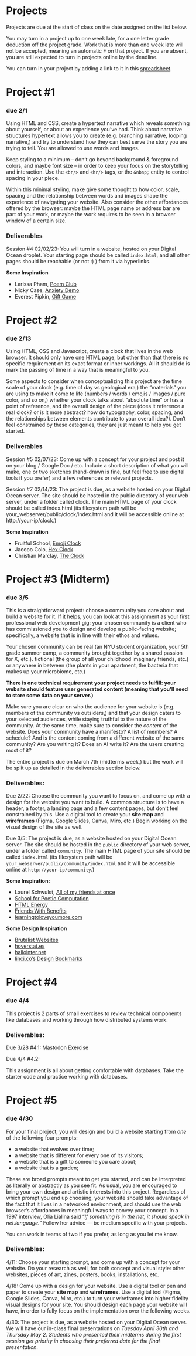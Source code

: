 # Projects
Projects are due at the start of class on the date assigned on the list below.

You may turn in a project up to one week late, for a one letter grade deduction off the project grade. Work that is more than one week late will not be accepted, meaning an automatic F on that project. If you are absent, you are still expected to turn in projects online by the deadline.

You can turn in your project by adding a link to it in this [spreadsheet](https://docs.google.com/spreadsheets/d/1I4rMb-gg-LCbdFIfDhe7uzGNk5gqZN4I2E5XjWZsquM/edit?usp=sharing).

# Project #1
### due 2/1

Using HTML and CSS, create a hypertext narrative which reveals something about yourself, or about an experience you’ve had. Think about narrative structures hypertext allows you to create (e.g. branching narrative, looping narrative,) and try to understand how they can best serve the story you are trying to tell. You are allowed to use words and images.

Keep styling to a minimum – don’t go beyond background & foreground colors, and maybe font size – in order to keep your focus on the storytelling and interaction. Use the `<br/>` and `<hr/>` tags, or the `&nbsp;` entity to control spacing in your piece. 

Within this minimal styling, make give some thought to how color, scale, spacing and the relationship between words and images shape the experience of navigating your website. Also consider the other affordances offered by the browser: maybe the HTML page name or address bar are part of your work, or maybe the work requires to be seen in a browser window of a certain size.

### Deliverables
Session #4 02/02/23: You will turn in a website, hosted on your Digital Ocean droplet. Your starting page should be called `index.html`, and all other pages should be reachable (or not :) ) from it via hyperlinks.

**Some Inspiration**
* Larissa Pham, [Poem Club](https://lrsphm.github.io/poem-club/)
* Nicky Case, [Anxiety Demo](https://ncase.me/anxiety-demo/)
* Everest Pipkin, [Gift Game](https://gift-game.neocities.org/)

# Project #2
### due 2/13
Using HTML, CSS and Javascript, create a clock that lives in the web browser. It should only have one HTML page, but other than that there is no specific requirement on its exact format or inner workings. All it should do is mark the passing of time in a way that is meaningful to you.

Some aspects to consider when conceptualizing this project are the time scale of your clock (e.g. time of day vs geological era,) the “materials” you are using to make it come to life (numbers / words / emojis / images / pure color, and so on,) whether your clock talks about “absolute time” or has a point of reference, and the overall design of the piece (does it reference a real clock? or is it more abstract? how do typography, color, spacing, and the relationships between elements contribute to your overall idea?). Don’t feel constrained by these categories, they are just meant to help you get started.

### Deliverables

Session #5 02/07/23: Come up with a concept for your project and post it on your blog / Google Doc / etc. Include a short description of what you will make, one or two sketches (hand-drawn is fine, but feel free to use digital tools if you prefer) and a few references or relevant projects. 

Session #7 02/14/23: The project is due, as a website hosted on your Digital Ocean server. The site should be hosted in the public directory of your web server, under a folder called clock. The main HTML page of your clock should be called index.html (its filesystem path will be your_webserver/public/clock/index.html and it will be accessible online at http://your-ip/clock.)

**Some Inspiration**
* Fruitful School, [Emoji Clock](https://web.archive.org/web/20201126185008/http://www.fruitful.school/blog/2019-12-23.html)
* Jacopo Colo, [Hex Clock](https://www.jacopocolo.com/hexclock/)
* Christian Marclay, [The Clock](https://www.youtube.com/watch?v=BoDMEixJYpE)

# Project #3 (Midterm)
### due 3/5
This is a straightforward project: choose a community you care about and build a website for it. If it helps, you can look at this assignment as your first professional web development gig: your chosen community is a client who has commissioned you to design and develop a public-facing website; specifically, a website that is in line with their ethos and values.

Your chosen community can be real (an NYU student organization, your 5th grade summer camp, a community brought together by a shared passion for X, etc.). fictional (the group of all your childhood imaginary friends, etc.) or anywhere in between (the plants in your apartment, the bacteria that makes up your microbiome, etc.)

**There is one technical requirement your project needs to fulfill: your website should feature user generated content (meaning that you’ll need to store some data on your server.)**

Make sure you are clear on who the audience for your website is (e.g. members of the community vs outsiders,) and that your design caters to your selected audiences, while staying truthful to the nature of the community. At the same time, make sure to consider the *content* of the website. Does your community have a manifesto? A list of members? A schedule? And is the content coming from a different website of the same community? Are you writing it? Does an AI write it? Are the users creating most of it?

The entire project is due on March 7th (midterms week,) but the work will be split up as detailed in the deliverables section below.

### Deliverables:

Due 2/22: Choose the community you want to focus on, and come up with a design for the website you want to build. A common structure is to have a header, a footer, a landing page and a few content pages, but don’t feel constrained by this. Use a digital tool to create your **site map** and **wireframes** (Figma, Google Slides, Canva, Miro, etc.) Begin working on the visual design of the site as well.
    
Due 3/5: The project is due, as a website hosted on your Digital Ocean server. The site should be hosted in the `public` directory of your web server, under a folder called `community`. The main HTML page of your site should be called `index.html` (its filesystem path will be `your_webserver/public/community/index.html` and it will be accessible online at `http://your-ip/community`.)

**Some Inspiration:**

- Laurel Schwulst, [All of my friends at once](https://allmyfriendsatonce.com/)
- [School for Poetic Computation](https://sfpc.study/)
- [HTML Energy](http://html.energy/home.html)
- [Friends With Benefits](https://www.fwb.help/)
- [learningtoloveyoumore.com](http://www.learningtoloveyoumore.com/)

**Some Design Inspiration**

- [Brutalist Websites](https://brutalistwebsites.com/)
- [hoverstat.es](https://www.hoverstat.es/)
- [hallointer.net](https://hallointer.net/)
- [linci.co’s Design Bookmarks](https://bookmarks.linci.co/)

# Project #4
### due 4/4
This project is 2 parts of small exercises to review technical components like databases and working through how distributed systems work.

### Deliverables:

Due 3/28 #4.1: Mastodon Exercise

Due 4/4 #4.2:

This assignment is all about getting comfortable with databases. Take the starter code and practice working with databases.

# Project #5
### due 4/30
For your final project, you will design and build a website starting from *one* of the following four prompts:

- a website that evolves over time;
- a website that is different for every one of its visitors;
- a website that is a gift to someone you care about;
- a website that is a garden;

These are broad prompts meant to get you started, and can be interpreted as literally or abstractly as you see fit. As usual, you are encouraged to bring your own design and artistic interests into this project. Regardless of which prompt you end up choosing, your website should take advantage of the fact that it lives in a networked environment, and should use the web browser’s affordances in meaningful ways to convey your concept. In a 1997 interview, Olia Lialina said “*If something is in the net, it should speak in net.language.”* Follow her advice — be medium specific with your projects.

You can work in teams of two if you prefer, as long as you let me know.

### Deliverables:

4/11: Choose your starting prompt, and come up with a concept for your website. Do your research as well, for both concept and visual style: other websites, pieces of art, zines, posters, books, installations, etc.
    
4/18: Come up with a design for your website. Use a digital tool or pen and paper to create your **site map** and **wireframes.** Use a digital tool (Figma, Google Slides, Canva, Miro, etc.) to turn your wireframes into higher fidelity visual designs for your site. You should design each page your website will have, in order to fully focus on the implementation over the following weeks.
    
4/30: The project is due, as a website hosted on your Digital Ocean server. We will have our in-class final presentations on *Tuesday April 30th and Thursday May 2*. *Students who presented their midterms during the first session get priority in choosing their preferred date for the final presentation.*